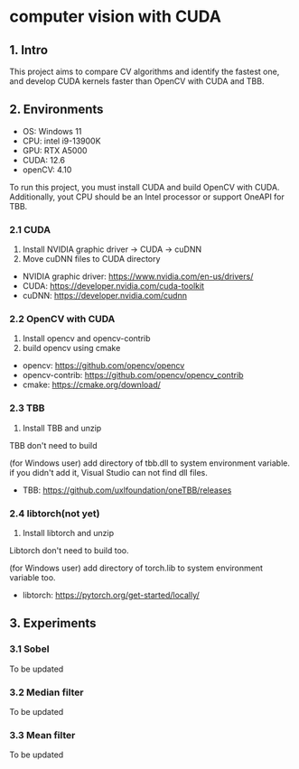 # computer vision with CUDA

## 1. Intro
This project aims to compare CV algorithms and identify the fastest one,
and develop CUDA kernels faster than OpenCV with CUDA and TBB.

## 2. Environments
- OS: Windows 11
- CPU: intel i9-13900K
- GPU: RTX A5000
- CUDA: 12.6
- openCV: 4.10

To run this project, you must install CUDA and build OpenCV with CUDA.
Additionally, yout CPU should be an Intel processor or support OneAPI for TBB.

### 2.1 CUDA
1. Install NVIDIA graphic driver -> CUDA -> cuDNN
2. Move cuDNN files to CUDA directory

* NVIDIA graphic driver: https://www.nvidia.com/en-us/drivers/
* CUDA: https://developer.nvidia.com/cuda-toolkit
* cuDNN: https://developer.nvidia.com/cudnn

### 2.2 OpenCV with CUDA
1. Install opencv and opencv-contrib
2. build opencv using cmake

* opencv: https://github.com/opencv/opencv
* opencv-contrib: https://github.com/opencv/opencv_contrib
* cmake: https://cmake.org/download/

### 2.3 TBB
1. Install TBB and unzip

TBB don't need to build

(for Windows user) add directory of tbb.dll to system environment variable. if you didn't add it, Visual Studio can not find dll files.

* TBB: https://github.com/uxlfoundation/oneTBB/releases

### 2.4 libtorch(not yet)
1. Install libtorch and unzip

Libtorch don't need to build too.

(for Windows user) add directory of torch.lib to system environment variable too.

* libtorch: https://pytorch.org/get-started/locally/

## 3. Experiments

### 3.1 Sobel
To be updated

### 3.2 Median filter
To be updated

### 3.3 Mean filter
To be updated